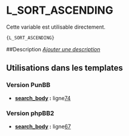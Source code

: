 # L_SORT_ASCENDING


Cette variable est utilisable directement.

```html
{L_SORT_ASCENDING}
```

##Description
[*Ajouter une description*](https://fa-tvars.appspot.com/var/L_SORT_ASCENDING)

## Utilisations dans les templates

### Version PunBB
* __[search_body](../tpl/var/punbb/search_body.md#readme) :__ ligne[74](../tpl/src/punbb/search_body.tpl#L74)

### Version phpBB2
* __[search_body](../tpl/var/subsilver/search_body.md#readme) :__ ligne[67](../tpl/src/subsilver/search_body.tpl#L67)